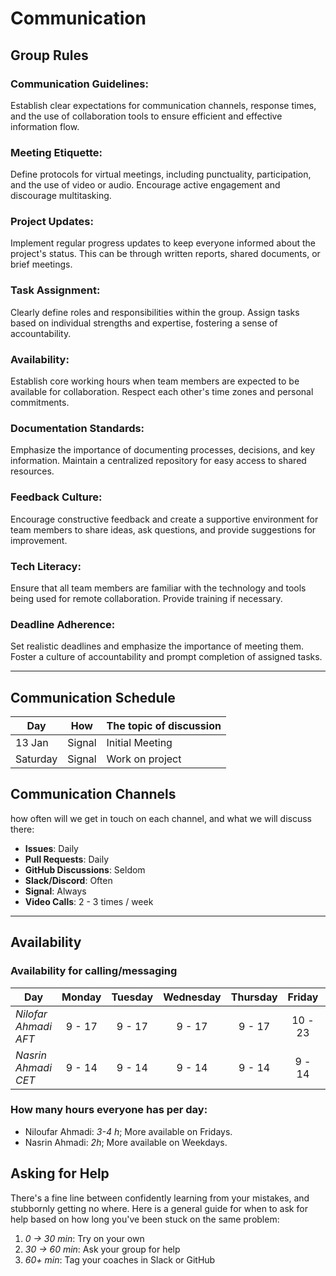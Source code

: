 <!--
    this template is for inspiration, feel free to change it however you like!

    Careful! be sure to protect your privacy when filling out this document
        everything you write here will be public
        so share only what you are comfortable sharing online
        you can share the rest in confidence with you group by another channel
-->

# Communication

## Group Rules

### Communication Guidelines:

Establish clear expectations for communication channels, response times, and the use of collaboration tools to ensure efficient and effective information flow.

### Meeting Etiquette:

Define protocols for virtual meetings, including punctuality, participation, and the use of video or audio. Encourage active engagement and discourage multitasking.

### Project Updates:

Implement regular progress updates to keep everyone informed about the project's status. This can be through written reports, shared documents, or brief meetings.

### Task Assignment:

Clearly define roles and responsibilities within the group. Assign tasks based on individual strengths and expertise, fostering a sense of accountability.

### Availability:

Establish core working hours when team members are expected to be available for collaboration. Respect each other's time zones and personal commitments.

### Documentation Standards:

Emphasize the importance of documenting processes, decisions, and key information. Maintain a centralized repository for easy access to shared resources.

### Feedback Culture:

Encourage constructive feedback and create a supportive environment for team members to share ideas, ask questions, and provide suggestions for improvement.

### Tech Literacy:

Ensure that all team members are familiar with the technology and tools being used for remote collaboration. Provide training if necessary.

### Deadline Adherence:

Set realistic deadlines and emphasize the importance of meeting them. Foster a culture of accountability and prompt completion of assigned tasks.

<!-- any general rules you'd like to set for your group? -->

---

## Communication Schedule

| Day      |  How   | The topic of discussion |
| -------- | :----: | ----------------------- |
| 13 Jan   | Signal | Initial Meeting         |
| Saturday | Signal | Work on project         |

## Communication Channels

how often will we get in touch on each channel, and what we will discuss there:

- **Issues**: Daily
- **Pull Requests**: Daily
- **GitHub Discussions**: Seldom
- **Slack/Discord**: Often
- **Signal**: Always
- **Video Calls**: 2 - 3 times / week

---

## Availability

### Availability for calling/messaging

| Day                  | Monday | Tuesday | Wednesday | Thursday | Friday  |   Saturday    |    Sunday     |
| -------------------- | :----: | :-----: | :-------: | :------: | :-----: | :-----------: | :-----------: |
| _Nilofar Ahmadi AFT_ | 9 - 17 | 9 - 17  |  9 - 17   |  9 - 17  | 10 - 23 |    9 - 17     |    9 - 17     |
| _Nasrin Ahmadi CET_  | 9 - 14 | 9 - 14  |  9 - 14   |  9 - 14  | 9 - 14  | Not Available | Not Available |

### How many hours everyone has per day:

- Niloufar Ahmadi: _3-4 h_; More available on Fridays.
- Nasrin Ahmadi: _2h_; More available on Weekdays.

## Asking for Help

There's a fine line between confidently learning from your mistakes, and
stubbornly getting no where. Here is a general guide for when to ask for help
based on how long you've been stuck on the same problem:

1. _0 -> 30 min_: Try on your own
2. _30 -> 60 min_: Ask your group for help
3. _60+ min_: Tag your coaches in Slack or GitHub
